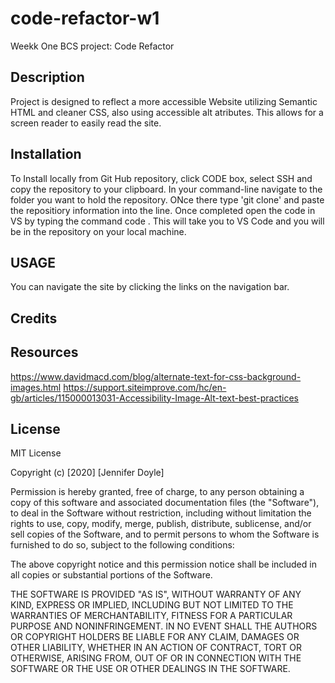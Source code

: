 # code-refactor-w1
Weekk One BCS project: Code Refactor 

## Description
Project is designed to reflect a more accessible Website utilizing Semantic HTML and cleaner CSS, also using accessible alt atributes.  This allows for a screen reader to easily read the site.   


## Installation
To Install locally from Git Hub repository, click CODE box, select SSH and copy the repository to your clipboard.  In your command-line navigate to the folder you want to hold the repository.   ONce there type 'git clone' and paste the repositiory information into the line.   Once completed open the code in VS by typing the command code .   This will take you to VS Code and you will be in the repository on your local machine. 

## USAGE 
You can navigate the site by clicking the links on the navigation bar.  




## Credits


## Resources

https://www.davidmacd.com/blog/alternate-text-for-css-background-images.html
https://support.siteimprove.com/hc/en-gb/articles/115000013031-Accessibility-Image-Alt-text-best-practices

## License

MIT License

Copyright (c) [2020] [Jennifer Doyle]

Permission is hereby granted, free of charge, to any person obtaining a copy
of this software and associated documentation files (the "Software"), to deal
in the Software without restriction, including without limitation the rights
to use, copy, modify, merge, publish, distribute, sublicense, and/or sell
copies of the Software, and to permit persons to whom the Software is
furnished to do so, subject to the following conditions:

The above copyright notice and this permission notice shall be included in all
copies or substantial portions of the Software.

THE SOFTWARE IS PROVIDED "AS IS", WITHOUT WARRANTY OF ANY KIND, EXPRESS OR
IMPLIED, INCLUDING BUT NOT LIMITED TO THE WARRANTIES OF MERCHANTABILITY,
FITNESS FOR A PARTICULAR PURPOSE AND NONINFRINGEMENT. IN NO EVENT SHALL THE
AUTHORS OR COPYRIGHT HOLDERS BE LIABLE FOR ANY CLAIM, DAMAGES OR OTHER
LIABILITY, WHETHER IN AN ACTION OF CONTRACT, TORT OR OTHERWISE, ARISING FROM,
OUT OF OR IN CONNECTION WITH THE SOFTWARE OR THE USE OR OTHER DEALINGS IN THE
SOFTWARE.